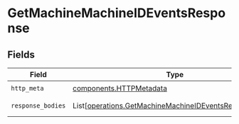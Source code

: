# GetMachineMachineIDEventsResponse


## Fields

| Field                                                                                                                      | Type                                                                                                                       | Required                                                                                                                   | Description                                                                                                                |
| -------------------------------------------------------------------------------------------------------------------------- | -------------------------------------------------------------------------------------------------------------------------- | -------------------------------------------------------------------------------------------------------------------------- | -------------------------------------------------------------------------------------------------------------------------- |
| `http_meta`                                                                                                                | [components.HTTPMetadata](../../models/components/httpmetadata.md)                                                         | :heavy_check_mark:                                                                                                         | N/A                                                                                                                        |
| `response_bodies`                                                                                                          | List[[operations.GetMachineMachineIDEventsResponseBody](../../models/operations/getmachinemachineideventsresponsebody.md)] | :heavy_minus_sign:                                                                                                         | Recent gpu events                                                                                                          |